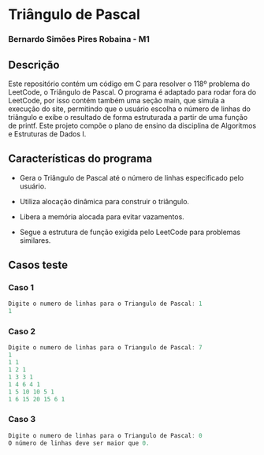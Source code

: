 # Triângulo de Pascal

### Bernardo Simões Pires Robaina - M1

## Descrição
Este repositório contém um código em C para resolver o 118º problema do LeetCode, o Triângulo de Pascal. O programa é adaptado para rodar fora do LeetCode, por isso contém também uma seção main, que simula a execução do site, permitindo que o usuário escolha o número de linhas do triângulo e exibe o resultado de forma estruturada a partir de uma função de printf. Este projeto compõe o plano de ensino da disciplina de Algoritmos e Estruturas de Dados I.

## Características do programa

 - Gera o Triângulo de Pascal até o número de linhas especificado pelo usuário.

 - Utiliza alocação dinâmica para construir o triângulo.

 - Libera a memória alocada para evitar vazamentos.

 - Segue a estrutura de função exigida pelo LeetCode para problemas similares.

## Casos teste

### Caso 1
```c
Digite o numero de linhas para o Triangulo de Pascal: 1
1
```

### Caso 2
```c
Digite o numero de linhas para o Triangulo de Pascal: 7
1 
1 1
1 2 1
1 3 3 1
1 4 6 4 1
1 5 10 10 5 1
1 6 15 20 15 6 1
```

### Caso 3
```c
Digite o numero de linhas para o Triangulo de Pascal: 0
O número de linhas deve ser maior que 0.
```
